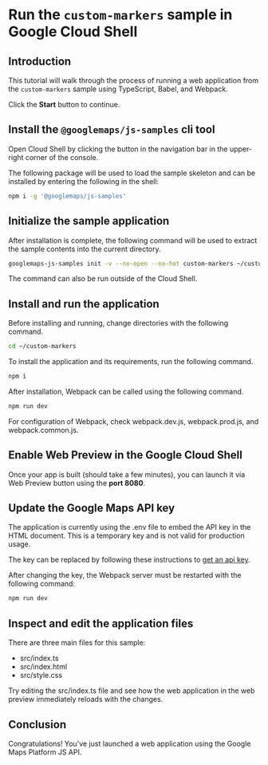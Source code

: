 # Run the `custom-markers` sample in Google Cloud Shell

<walkthrough-tutorial-duration duration="10"/>

## Introduction

This tutorial will walk through the process of running a web application from
the `custom-markers` sample using TypeScript, Babel, and Webpack.

Click the **Start** button to continue.

## Install the `@googlemaps/js-samples` cli tool

Open Cloud Shell by clicking the
<walkthrough-cloud-shell-icon></walkthrough-cloud-shell-icon> button in the
navigation bar in the upper-right corner of the console.

The following package will be used to load the sample skeleton and can be
installed by entering the following in the shell:

```bash
npm i -g '@googlemaps/js-samples'
```

## Initialize the sample application

After installation is complete, the following command will be used to extract
the sample contents into the current directory.

```bash
googlemaps-js-samples init -v --no-open --no-hot custom-markers ~/custom-markers
```

The command can also be run outside of the Cloud Shell.

## Install and run the application

Before installing and running, change directories with the following command.

```bash
cd ~/custom-markers
```

To install the application and its requirements, run the following command.

```bash
npm i
```

After installation, Webpack can be called using the following command.

```bash
npm run dev
```

For configuration of Webpack, check
<walkthrough-editor-open-file filePath="custom-markers/webpack.dev.js">webpack.dev.js</walkthrough-editor-open-file>,
<walkthrough-editor-open-file filePath="custom-markers/webpack.prod.js">webpack.prod.js</walkthrough-editor-open-file>,
and
<walkthrough-editor-open-file filePath="custom-markers/webpack.common.js">webpack.common.js</walkthrough-editor-open-file>.

## Enable Web Preview in the Google Cloud Shell

Once your app is built (should take a few minutes), you can launch it via
<walkthrough-spotlight-pointer target="cloudshell" spotlightId="devshell-web-preview-button">Web
Preview button</walkthrough-spotlight-pointer> using the **port 8080**.

## Update the Google Maps API key

The application is currently using the
<walkthrough-editor-open-file filePath="custom-markers/.env">.env</walkthrough-editor-open-file>
file to embed the API key in the HTML document. This is a temporary key and is
not valid for production usage.

The key can be replaced by following these instructions to
[get an api key](https://developers.google.com/maps/documentation/javascript/get-api-key).

After changing the key, the Webpack server must be restarted with the following
command:

```bash
npm run dev
```

## Inspect and edit the application files

There are three main files for this sample:

*   <walkthrough-editor-open-file filePath="custom-markers/src/index.ts">src/index.ts</walkthrough-editor-open-file>
*   <walkthrough-editor-open-file filePath="custom-markers/src/index.html">src/index.html</walkthrough-editor-open-file>
*   <walkthrough-editor-open-file filePath="custom-markers/src/style.css">src/style.css</walkthrough-editor-open-file>

Try editing the <walkthrough-editor-open-file filePath="custom-markers/src/index.ts">src/index.ts</walkthrough-editor-open-file> file and see how the web application in the web preview immediately reloads with the changes.

## Conclusion

<walkthrough-conclusion-trophy></walkthrough-conclusion-trophy>

Congratulations! You've just launched a web application using the Google Maps
Platform JS API.
